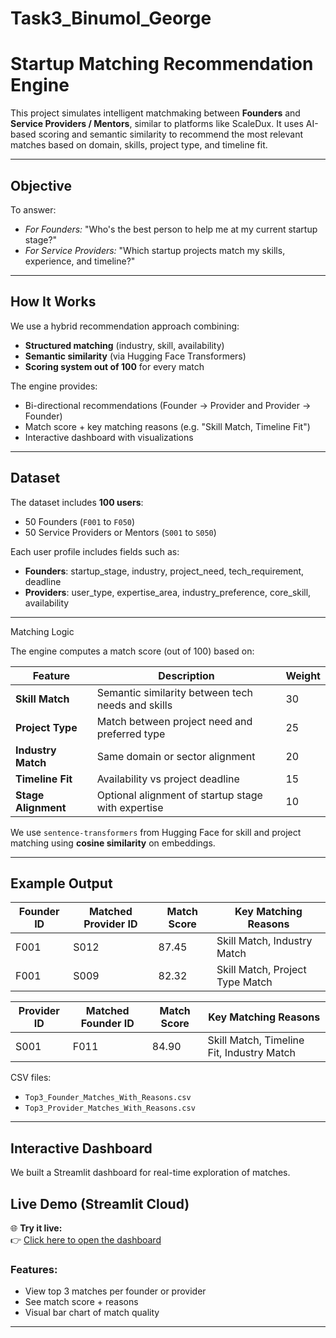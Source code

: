 # Task3_Binumol_George
# Startup Matching Recommendation Engine

This project simulates intelligent matchmaking between **Founders** and **Service Providers / Mentors**, similar to platforms like ScaleDux. It uses AI-based scoring and semantic similarity to recommend the most relevant matches based on domain, skills, project type, and timeline fit.

---

## Objective

To answer:
- *For Founders:* "Who's the best person to help me at my current startup stage?"
- *For Service Providers:* "Which startup projects match my skills, experience, and timeline?"

---

## How It Works

We use a hybrid recommendation approach combining:
- **Structured matching** (industry, skill, availability)
- **Semantic similarity** (via Hugging Face Transformers)
- **Scoring system out of 100** for every match

The engine provides:
- Bi-directional recommendations (Founder → Provider and Provider → Founder)
- Match score + key matching reasons (e.g. "Skill Match, Timeline Fit")
- Interactive dashboard with visualizations

---

## Dataset

The dataset includes **100 users**:
- 50 Founders (`F001` to `F050`)
- 50 Service Providers or Mentors (`S001` to `S050`)

Each user profile includes fields such as:
- **Founders**: startup_stage, industry, project_need, tech_requirement, deadline
- **Providers**: user_type, expertise_area, industry_preference, core_skill, availability

---
Matching Logic

The engine computes a match score (out of 100) based on:

| Feature             | Description                                         | Weight |
|---------------------|-----------------------------------------------------|--------|
| **Skill Match**      | Semantic similarity between tech needs and skills  | 30     |
| **Project Type**     | Match between project need and preferred type      | 25     |
| **Industry Match**   | Same domain or sector alignment                    | 20     |
| **Timeline Fit**     | Availability vs project deadline                   | 15     |
| **Stage Alignment**  | Optional alignment of startup stage with expertise | 10     |

We use `sentence-transformers` from Hugging Face for skill and project matching using **cosine similarity** on embeddings.

---
## Example Output

| Founder ID | Matched Provider ID | Match Score | Key Matching Reasons                |
|------------|---------------------|-------------|-------------------------------------|
| F001       | S012                | 87.45       | Skill Match, Industry Match         |
| F001       | S009                | 82.32       | Skill Match, Project Type Match     |

| Provider ID | Matched Founder ID | Match Score | Key Matching Reasons                     |
|-------------|--------------------|-------------|------------------------------------------|
| S001        | F011               | 84.90       | Skill Match, Timeline Fit, Industry Match |

CSV files:
- `Top3_Founder_Matches_With_Reasons.csv`
- `Top3_Provider_Matches_With_Reasons.csv`

---

## Interactive Dashboard

We built a Streamlit dashboard for real-time exploration of matches.
## Live Demo (Streamlit Cloud)

🌐 **Try it live:**  
👉 [Click here to open the dashboard](https://task3binumolgeorge-myzc66hefgkfx6b3t8shek.streamlit.app/)


### Features:
- View top 3 matches per founder or provider
- See match score + reasons
- Visual bar chart of match quality

---

